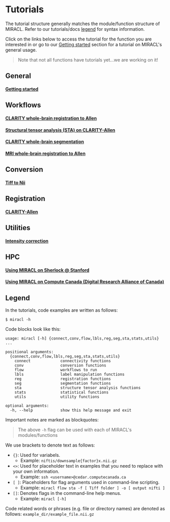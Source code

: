 # Tutorials

The tutorial structure generally matches the module/function structure of MIRACL. 
Refer to our tutorials/docs [legend](#legend) for syntax information.

Click on the links below to access the tutorial for the function you are 
interested in or go to our [Getting started](./tutorials/beginner/getting_started.md)
section for a tutorial on MIRACL's general usage.

> Note that not all functions have tutorials yet...we are working on it!

## General

#### [Getting started](./tutorials/beginner/getting_started.md)

## Workflows

#### [CLARITY whole-brain registration to Allen](./tutorials/clar_reg/clar_reg.md)

#### [Structural tensor analysis (STA) on CLARITY-Allen](./tutorials/sta/sta.md)

#### [CLARITY whole-brain segmentation](./tutorials/clar_seg/clar_seg.md)

#### [MRI whole-brain registration to Allen](./tutorials/mri_reg/mri_reg.md)

## Conversion

#### [Tiff to Nii](./tutorials/tiff_to_nii/tiff_to_nii.md)

## Registration

#### [CLARITY-Allen](./tutorials/registration/reg_clarity-allen/reg_clarity-allen.md)

## Utilities

#### [Intensity correction](./tutorials/int_corr/int_corr.md)

## HPC

#### [Using MIRACL on Sherlock @ Stanford](./tutorials/sherlock/sherlock.md)

#### [Using MIRACL on Compute Canada (Digital Research Alliance of Canada)](./tutorials/compute_canada/compute_canada.md)

## Legend

In the tutorials, code examples are written as follows:

```
$ miracl -h
```

Code blocks look like this:

```
usage: miracl [-h] {connect,conv,flow,lbls,reg,seg,sta,stats,utils} ...

positional arguments:
  {connect,conv,flow,lbls,reg,seg,sta,stats,utils}
    connect             connectivity functions
    conv                conversion functions
    flow                workflows to run
    lbls                label manipulation functions
    reg                 registration functions
    seg                 segmentation functions
    sta                 structure tensor analysis functions
    stats               statistical functions
    utils               utility functions

optional arguments:
  -h, --help            show this help message and exit
```

Important notes are marked as blockquotes:

> The above `-h` flag can be used with each of MIRACL's modules/functions

We use brackets to denote text as follows:

- `{}`: Used for variabels.
    - Example: `niftis/downsample{factor}x.nii.gz`
- `<>`: Used for placeholder text in examples that you need to replace with 
your own information.
    - Example: `ssh <username>@cedar.computecanada.ca`
- `[ ]`: Placeholders for flag arguments used in command-line scripting.
    - Example: `miracl flow sta -f [ Tiff folder ] -o [ output nifti ]`
- `[]`: Denotes flags in the command-line help menus.
    - Example: `miracl [-h]`

Code related words or phrases (e.g. file or directory names) are denoted as 
follows: `example_dir/example_file.nii.gz` 
